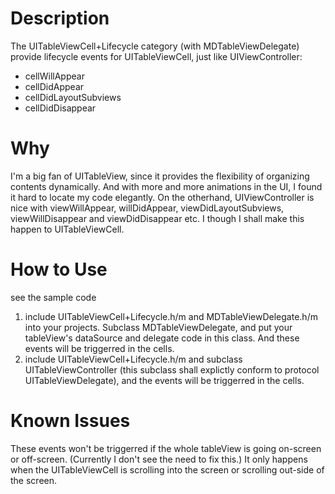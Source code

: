 # Description
The UITableViewCell+Lifecycle category (with MDTableViewDelegate) provide lifecycle events for UITableViewCell, just like UIViewController:
* cellWillAppear
* cellDidAppear
* cellDidLayoutSubviews
* cellDidDisappear

# Why
I'm a big fan of UITableView, since it provides the flexibility of organizing contents dynamically.
And with more and more animations in the UI, I found it hard to locate my code elegantly.
On the otherhand, UIViewController is nice with viewWillAppear, willDidAppear, viewDidLayoutSubviews, viewWillDisappear and viewDidDisappear etc. 
I though I shall make this happen to UITableViewCell.

# How to Use
see the sample code
1. include UITableViewCell+Lifecycle.h/m and MDTableViewDelegate.h/m into your projects. Subclass MDTableViewDelegate, and put your tableView's dataSource and delegate code in this class. And these events will be triggerred in the cells.
2. include UITableViewCell+Lifecycle.h/m and subclass UITableViewController (this subclass shall explictly conform to protocol UITableViewDelegate), and the events will be triggerred in the cells.

# Known Issues
These events won't be triggerred if the whole tableView is going on-screen or off-screen. (Currently I don't see the need to fix this.)
It only happens when the UITableViewCell is scrolling into the screen or scrolling out-side of the screen.
